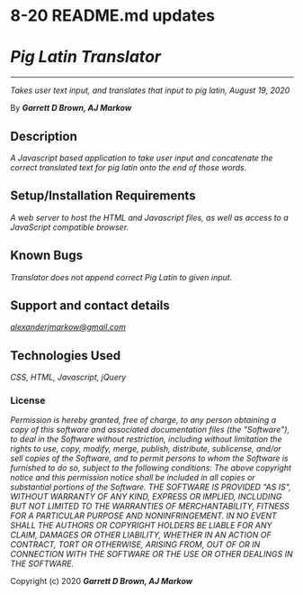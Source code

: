 # 8-20 README.md updates

# *Pig Latin Translator*

* * *
*Takes user text input, and translates that input to pig latin, August 19, 2020*

By ***Garrett D Brown, AJ Markow***


## Description

*A Javascript based application to take user input and concatenate the correct translated text for pig latin onto the end of those words.*


## Setup/Installation Requirements

*A web server to host the HTML and Javascript files, as well as access to a JavaScript compatible browser.*


## Known Bugs

*Translator does not append correct Pig Latin to given input.*

## Support and contact details

*alexanderjmarkow@gmail.com*


## Technologies Used

*CSS, HTML, Javascript, jQuery*

### License

*Permission is hereby granted, free of charge, to any person obtaining a copy of this software and associated documentation files (the "Software"), to deal in the Software without restriction, including without limitation the rights to use, copy, modify, merge, publish, distribute, sublicense, and/or sell copies of the Software, and to permit persons to whom the Software is furnished to do so, subject to the following conditions:  The above copyright notice and this permission notice shall be included in all copies or substantial portions of the Software.  THE SOFTWARE IS PROVIDED "AS IS", WITHOUT WARRANTY OF ANY KIND, EXPRESS OR IMPLIED, INCLUDING BUT NOT LIMITED TO THE WARRANTIES OF MERCHANTABILITY, FITNESS FOR A PARTICULAR PURPOSE AND NONINFRINGEMENT. IN NO EVENT SHALL THE AUTHORS OR COPYRIGHT HOLDERS BE LIABLE FOR ANY CLAIM, DAMAGES OR OTHER LIABILITY, WHETHER IN AN ACTION OF CONTRACT, TORT OR OTHERWISE, ARISING FROM, OUT OF OR IN CONNECTION WITH THE SOFTWARE OR THE USE OR OTHER DEALINGS IN THE SOFTWARE.*

Copyright (c) 2020 ***Garrett D Brown, AJ Markow***
